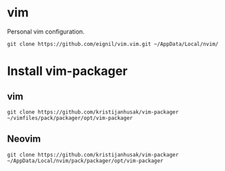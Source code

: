 # vim
Personal vim configuration.
```
git clone https://github.com/eignil/vim.vim.git ~/AppData/Local/nvim/
```

# Install vim-packager
## vim
```
git clone https://github.com/kristijanhusak/vim-packager ~/vimfiles/pack/packager/opt/vim-packager
```
## Neovim
```
git clone https://github.com/kristijanhusak/vim-packager ~/AppData/Local/nvim/pack/packager/opt/vim-packager
```

